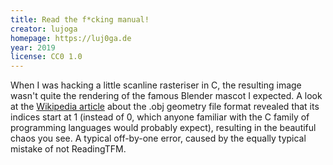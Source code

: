 ```yaml
---
title: Read the f*cking manual!
creator: lujoga
homepage: https://luj0ga.de
year: 2019
license: CC0 1.0
---
```


When I was hacking a little scanline rasteriser in C, the resulting image wasn't quite the rendering of the famous Blender mascot I expected.
A look at the [Wikipedia article](https://en.wikipedia.org/wiki/Wavefront_.obj_file) about the .obj geometry file format revealed that its indices start at 1 (instead of 0, which anyone familiar with the C family of programming languages would probably expect), resulting in the beautiful chaos you see.
A typical off-by-one error, caused by the equally typical mistake of not ReadingTFM.
